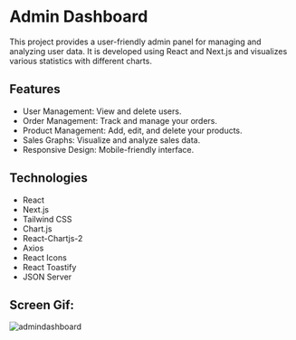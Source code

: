 # Admin Dashboard

This project provides a user-friendly admin panel for managing and analyzing user data. It is developed using React and Next.js and visualizes various statistics with different charts.

## Features

- User Management: View and delete users.
- Order Management: Track and manage your orders.
- Product Management: Add, edit, and delete your products.
- Sales Graphs: Visualize and analyze sales data.
- Responsive Design: Mobile-friendly interface.

## Technologies

- React
- Next.js
- Tailwind CSS
- Chart.js
- React-Chartjs-2
- Axios
- React Icons
- React Toastify
- JSON Server

## Screen Gif:
![admindashboard](https://github.com/user-attachments/assets/f1ed85cc-fb89-4d2d-890d-3bdae1152569)
